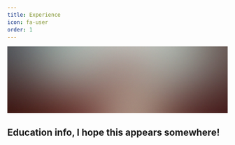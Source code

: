 ```yaml
---
title: Experience
icon: fa-user
order: 1
---
```


<a href="#" class="image featured"><img src="assets/images/pic08.jpg" alt="" /></a>

## Education info, I hope this appears somewhere!